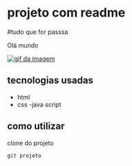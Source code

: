 # projeto com readme

#tudo que for passsa

Olá mundo 

[<img src= "animação-data-dev-quest.gif" alt="gif da imagem" >](https://www.google.com.br/)

## tecnologias usadas
- html
- css
-java script

## como utilizar

clone do projeto


```
git projeto
```



